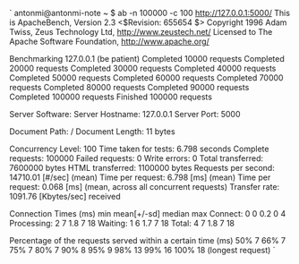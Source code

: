 `
antonmi@antonmi-note ~ $ ab -n 100000 -c 100 http://127.0.0.1:5000/
This is ApacheBench, Version 2.3 <$Revision: 655654 $>
Copyright 1996 Adam Twiss, Zeus Technology Ltd, http://www.zeustech.net/
Licensed to The Apache Software Foundation, http://www.apache.org/

Benchmarking 127.0.0.1 (be patient)
Completed 10000 requests
Completed 20000 requests
Completed 30000 requests
Completed 40000 requests
Completed 50000 requests
Completed 60000 requests
Completed 70000 requests
Completed 80000 requests
Completed 90000 requests
Completed 100000 requests
Finished 100000 requests


Server Software:
Server Hostname:        127.0.0.1
Server Port:            5000

Document Path:          /
Document Length:        11 bytes

Concurrency Level:      100
Time taken for tests:   6.798 seconds
Complete requests:      100000
Failed requests:        0
Write errors:           0
Total transferred:      7600000 bytes
HTML transferred:       1100000 bytes
Requests per second:    14710.01 [#/sec] (mean)
Time per request:       6.798 [ms] (mean)
Time per request:       0.068 [ms] (mean, across all concurrent requests)
Transfer rate:          1091.76 [Kbytes/sec] received

Connection Times (ms)
              min  mean[+/-sd] median   max
Connect:        0    0   0.2      0       4
Processing:     2    7   1.8      7      18
Waiting:        1    6   1.7      7      18
Total:          4    7   1.8      7      18

Percentage of the requests served within a certain time (ms)
  50%      7
  66%      7
  75%      7
  80%      7
  90%      8
  95%      9
  98%     13
  99%     16
 100%     18 (longest request)
`